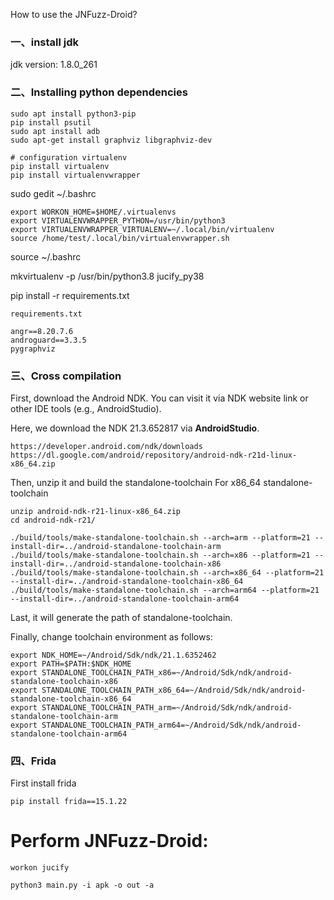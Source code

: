 How to use the JNFuzz-Droid?

### 一、install jdk

jdk version: 1.8.0_261

### 二、Installing python dependencies

```
sudo apt install python3-pip
pip install psutil
sudo apt install adb
sudo apt-get install graphviz libgraphviz-dev

# configuration virtualenv
pip install virtualenv
pip install virtualenvwrapper
```

sudo gedit ~/.bashrc

```
export WORKON_HOME=$HOME/.virtualenvs
export VIRTUALENVWRAPPER_PYTHON=/usr/bin/python3
export VIRTUALENVWRAPPER_VIRTUALENV=~/.local/bin/virtualenv
source /home/test/.local/bin/virtualenvwrapper.sh
```

source ~/.bashrc

mkvirtualenv -p /usr/bin/python3.8 jucify_py38



pip install -r requirements.txt 

```
requirements.txt 

angr==8.20.7.6
androguard==3.3.5
pygraphviz
```



### 三、Cross compilation
First, download the Android NDK. You can visit it via NDK website link or other IDE tools (e.g., AndroidStudio).

Here, we download the NDK 21.3.652817 via **AndroidStudio**.

```
https://developer.android.com/ndk/downloads
https://dl.google.com/android/repository/android-ndk-r21d-linux-x86_64.zip
```

Then, unzip it and build the standalone-toolchain For x86_64 standalone-toolchain

```
unzip android-ndk-r21-linux-x86_64.zip
cd android-ndk-r21/

./build/tools/make-standalone-toolchain.sh --arch=arm --platform=21 --install-dir=../android-standalone-toolchain-arm
./build/tools/make-standalone-toolchain.sh --arch=x86 --platform=21 --install-dir=../android-standalone-toolchain-x86
./build/tools/make-standalone-toolchain.sh --arch=x86_64 --platform=21 --install-dir=../android-standalone-toolchain-x86_64
./build/tools/make-standalone-toolchain.sh --arch=arm64 --platform=21 --install-dir=../android-standalone-toolchain-arm64
```
Last, it will generate the path of standalone-toolchain.


Finally, change toolchain environment as follows:

```
export NDK_HOME=~/Android/Sdk/ndk/21.1.6352462
export PATH=$PATH:$NDK_HOME
export STANDALONE_TOOLCHAIN_PATH_x86=~/Android/Sdk/ndk/android-standalone-toolchain-x86
export STANDALONE_TOOLCHAIN_PATH_x86_64=~/Android/Sdk/ndk/android-standalone-toolchain-x86_64
export STANDALONE_TOOLCHAIN_PATH_arm=~/Android/Sdk/ndk/android-standalone-toolchain-arm
export STANDALONE_TOOLCHAIN_PATH_arm64=~/Android/Sdk/ndk/android-standalone-toolchain-arm64
```

### 四、Frida

First install frida

```
pip install frida==15.1.22
```



# Perform JNFuzz-Droid:

```
workon jucify

python3 main.py -i apk -o out -a
```

